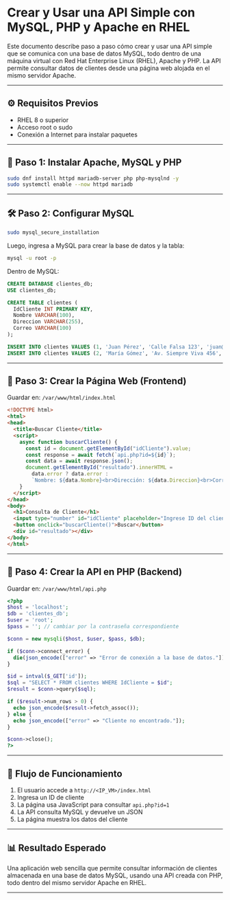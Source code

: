 # Crear y Usar una API Simple con MySQL, PHP y Apache en RHEL

Este documento describe paso a paso cómo crear y usar una API simple que se comunica con una base de datos MySQL, todo dentro de una máquina virtual con Red Hat Enterprise Linux (RHEL), Apache y PHP. La API permite consultar datos de clientes desde una página web alojada en el mismo servidor Apache.

---

## ⚙️ Requisitos Previos

* RHEL 8 o superior
* Acceso root o sudo
* Conexión a Internet para instalar paquetes

---

## 🔧 Paso 1: Instalar Apache, MySQL y PHP

```bash
sudo dnf install httpd mariadb-server php php-mysqlnd -y
sudo systemctl enable --now httpd mariadb
```

---

## 🛠️ Paso 2: Configurar MySQL

```bash
sudo mysql_secure_installation
```

Luego, ingresa a MySQL para crear la base de datos y la tabla:

```bash
mysql -u root -p
```

Dentro de MySQL:

```sql
CREATE DATABASE clientes_db;
USE clientes_db;

CREATE TABLE clientes (
  IdCliente INT PRIMARY KEY,
  Nombre VARCHAR(100),
  Direccion VARCHAR(255),
  Correo VARCHAR(100)
);

INSERT INTO clientes VALUES (1, 'Juan Pérez', 'Calle Falsa 123', 'juan@example.com');
INSERT INTO clientes VALUES (2, 'María Gómez', 'Av. Siempre Viva 456', 'maria@example.com');
```

---

## 📄 Paso 3: Crear la Página Web (Frontend)

Guardar en: `/var/www/html/index.html`

```html
<!DOCTYPE html>
<html>
<head>
  <title>Buscar Cliente</title>
  <script>
    async function buscarCliente() {
      const id = document.getElementById("idCliente").value;
      const response = await fetch(`api.php?id=${id}`);
      const data = await response.json();
      document.getElementById("resultado").innerHTML =
        data.error ? data.error :
        `Nombre: ${data.Nombre}<br>Dirección: ${data.Direccion}<br>Correo: ${data.Correo}`;
    }
  </script>
</head>
<body>
  <h1>Consulta de Cliente</h1>
  <input type="number" id="idCliente" placeholder="Ingrese ID del cliente">
  <button onclick="buscarCliente()">Buscar</button>
  <div id="resultado"></div>
</body>
</html>
```

---

## 🚀 Paso 4: Crear la API en PHP (Backend)

Guardar en: `/var/www/html/api.php`

```php
<?php
$host = 'localhost';
$db = 'clientes_db';
$user = 'root';
$pass = ''; // cambiar por la contraseña correspondiente

$conn = new mysqli($host, $user, $pass, $db);

if ($conn->connect_error) {
  die(json_encode(["error" => "Error de conexión a la base de datos."]));
}

$id = intval($_GET['id']);
$sql = "SELECT * FROM clientes WHERE IdCliente = $id";
$result = $conn->query($sql);

if ($result->num_rows > 0) {
  echo json_encode($result->fetch_assoc());
} else {
  echo json_encode(["error" => "Cliente no encontrado."]);
}

$conn->close();
?>
```

---

## 🔄 Flujo de Funcionamiento

1. El usuario accede a `http://<IP_VM>/index.html`
2. Ingresa un ID de cliente
3. La página usa JavaScript para consultar `api.php?id=1`
4. La API consulta MySQL y devuelve un JSON
5. La página muestra los datos del cliente

---

## 📊 Resultado Esperado

Una aplicación web sencilla que permite consultar información de clientes almacenada en una base de datos MySQL, usando una API creada con PHP, todo dentro del mismo servidor Apache en RHEL.

---


